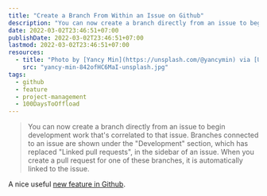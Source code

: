 ```yaml
---
title: "Create a Branch From Within an Issue on Github"
description: "You can now create a branch directly from an issue to begin development work that's correlated to that issue. Branches connected to an issue are shown under the \"Development\" section, which has replaced \"Linked pull requests\", in the sidebar of an issue."
date: 2022-03-02T23:46:51+07:00
publishDate: 2022-03-02T23:46:51+07:00
lastmod: 2022-03-02T23:46:51+07:00
resources:
  - title: "Photo by [Yancy Min](https://unsplash.com/@yancymin) via [Unsplash](https://unsplash.com/)"
    src: "yancy-min-842ofHC6MaI-unsplash.jpg"
tags:
  - github
  - feature
  - project-management
  - 100DaysToOffload
---
```


> You can now create a branch directly from an issue to begin development work that's correlated to that issue. Branches connected to an issue are shown under the "Development" section, which has replaced "Linked pull requests", in the sidebar of an issue. When you create a pull request for one of these branches, it is automatically linked to the issue.

A nice useful [new feature in Github](https://github.blog/changelog/2022-03-02-create-a-branch-for-an-issue/).
